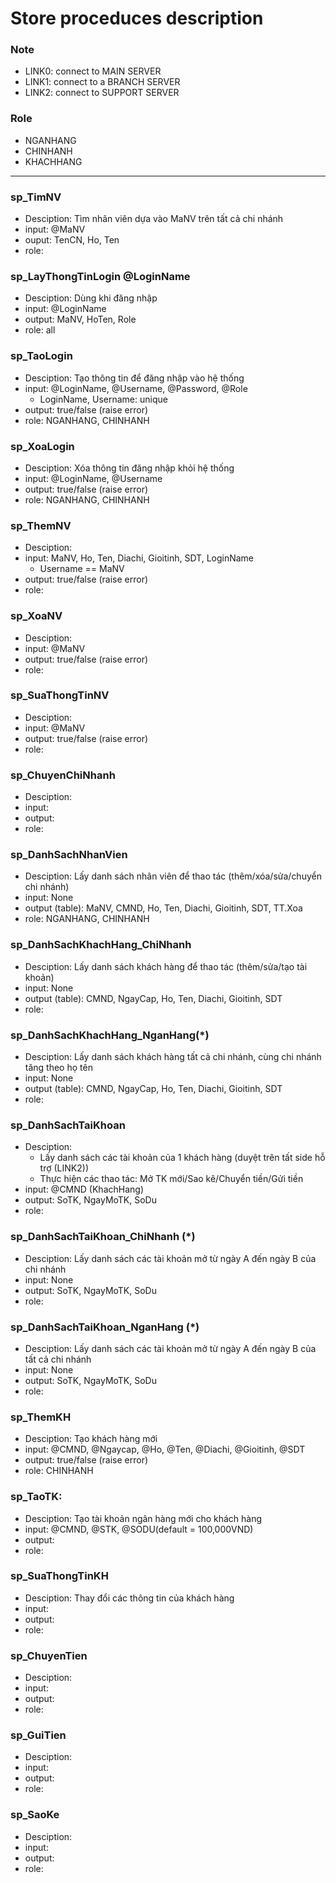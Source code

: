 # Store proceduces description

### Note
- LINK0: connect to MAIN SERVER
- LINK1: connect to a BRANCH SERVER
- LINK2: connect to SUPPORT SERVER

### Role
- NGANHANG
- CHINHANH
- KHACHHANG
---
### sp_TimNV
- Desciption: Tìm nhân viên dựa vào MaNV trên tất cả chi nhánh
- input: @MaNV
- ouput: TenCN, Ho, Ten 
- role:
### sp_LayThongTinLogin @LoginName
- Desciption: Dùng khi đăng nhập
- input: @LoginName
- output: MaNV, HoTen, Role
- role: all
### sp_TaoLogin
- Desciption: Tạo thông tin để đăng nhập vào hệ thống
- input: @LoginName, @Username, @Password, @Role
    - LoginName, Username: unique
- output: true/false (raise error)
- role: NGANHANG, CHINHANH
### sp_XoaLogin
- Desciption: Xóa thông tin đăng nhập khỏi hệ thống
- input: @LoginName, @Username
- output: true/false (raise error)
- role: NGANHANG, CHINHANH
### sp_ThemNV
- Desciption:
- input: MaNV, Ho, Ten, Diachi, Gioitinh, SDT, LoginName
    - Username == MaNV
- output: true/false (raise error)
- role:
### sp_XoaNV
- Desciption:
- input: @MaNV
- output: true/false (raise error)
- role:
### sp_SuaThongTinNV
- Desciption:
- input: @MaNV
- output: true/false (raise error)
- role:
### sp_ChuyenChiNhanh
- Desciption:
- input:
- output:
- role:
### sp_DanhSachNhanVien
- Desciption: Lấy danh sách nhân viên để thao tác (thêm/xóa/sửa/chuyển chi nhánh)
- input: None
- output (table): MaNV, CMND, Ho, Ten, Diachi, Gioitinh, SDT, TT.Xoa
- role: NGANHANG, CHINHANH
### sp_DanhSachKhachHang_ChiNhanh
- Desciption: Lấy danh sách khách hàng để thao tác (thêm/sửa/tạo tài khoản)
- input: None
- output (table): CMND, NgayCap, Ho, Ten, Diachi, Gioitinh, SDT
- role:
### sp_DanhSachKhachHang_NganHang(*)
- Desciption: Lấy danh sách khách hàng tất cả chi nhánh, cùng chi nhánh tăng theo họ tên
- input: None
- output (table): CMND, NgayCap, Ho, Ten, Diachi, Gioitinh, SDT
- role:
### sp_DanhSachTaiKhoan
- Desciption: 
    - Lấy danh sách các tài khoản của 1 khách hàng (duyệt trên tất side hỗ trợ (LINK2))
    - Thực hiện các thao tác: Mở TK mới/Sao kê/Chuyển tiền/Gửi tiền
- input: @CMND (KhachHang)
- output: SoTK, NgayMoTK, SoDu
- role:
### sp_DanhSachTaiKhoan_ChiNhanh (*)
- Desciption: Lấy danh sách các tài khoản mở từ ngày A đến ngày B của chi nhánh
- input: None
- output: SoTK, NgayMoTK, SoDu
- role:
### sp_DanhSachTaiKhoan_NganHang (*)
- Desciption: Lấy danh sách các tài khoản mở từ ngày A đến ngày B của tất cả chi nhánh
- input: None
- output: SoTK, NgayMoTK, SoDu
- role:
### sp_ThemKH
- Desciption: Tạo khách hàng mới
- input: @CMND, @Ngaycap, @Ho, @Ten, @Diachi, @Gioitinh, @SDT
- output: true/false (raise error)
- role: CHINHANH
### sp_TaoTK:
- Desciption: Tạo tài khoản ngân hàng mới cho khách hàng
- input: @CMND, @STK, @SODU(default = 100,000VND)  
- output:
- role:
### sp_SuaThongTinKH
- Desciption: Thay đổi các thông tin của khách hàng
- input:
- output:
- role:
### sp_ChuyenTien
- Desciption:
- input:
- output:
- role:
### sp_GuiTien
- Desciption:
- input:
- output:
- role:
### sp_SaoKe
- Desciption:
- input:
- output:
- role: